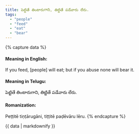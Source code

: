 ```yaml
---
title: పెట్టితే తింటారుగాని, తిట్టితే పడేవారు లేరు.
tags:
  - "people"
  - "feed"
  - "eat"
  - "bear"
---
```


{% capture data %}
#### Meaning in English:
If you feed, [people] will eat; but if you abuse none will bear it.

#### Meaning in Telugu:
పెట్టితే తింటారుగాని, తిట్టితే పడేవారు లేరు.

#### Romanization:
Peṭṭitē tiṇṭārugāni, tiṭṭitē paḍēvāru lēru.
{% endcapture %}

{{ data | markdownify }}

